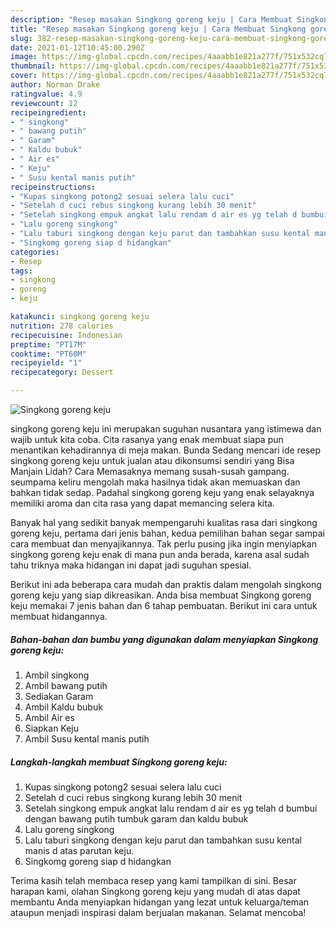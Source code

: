 ```yaml
---
description: "Resep masakan Singkong goreng keju | Cara Membuat Singkong goreng keju Yang Enak Dan Mudah"
title: "Resep masakan Singkong goreng keju | Cara Membuat Singkong goreng keju Yang Enak Dan Mudah"
slug: 382-resep-masakan-singkong-goreng-keju-cara-membuat-singkong-goreng-keju-yang-enak-dan-mudah
date: 2021-01-12T10:45:00.290Z
image: https://img-global.cpcdn.com/recipes/4aaabb1e821a277f/751x532cq70/singkong-goreng-keju-foto-resep-utama.jpg
thumbnail: https://img-global.cpcdn.com/recipes/4aaabb1e821a277f/751x532cq70/singkong-goreng-keju-foto-resep-utama.jpg
cover: https://img-global.cpcdn.com/recipes/4aaabb1e821a277f/751x532cq70/singkong-goreng-keju-foto-resep-utama.jpg
author: Norman Drake
ratingvalue: 4.9
reviewcount: 12
recipeingredient:
- " singkong"
- " bawang putih"
- " Garam"
- " Kaldu bubuk"
- " Air es"
- " Keju"
- " Susu kental manis putih"
recipeinstructions:
- "Kupas singkong potong2 sesuai selera lalu cuci"
- "Setelah d cuci rebus singkong kurang lebih 30 menit"
- "Setelah singkong empuk angkat lalu rendam d air es yg telah d bumbui dengan bawang putih tumbuk garam dan kaldu bubuk"
- "Lalu goreng singkong"
- "Lalu taburi singkong dengan keju parut dan tambahkan susu kental manis d atas parutan keju."
- "Singkomg goreng siap d hidangkan"
categories:
- Resep
tags:
- singkong
- goreng
- keju

katakunci: singkong goreng keju 
nutrition: 278 calories
recipecuisine: Indonesian
preptime: "PT17M"
cooktime: "PT60M"
recipeyield: "1"
recipecategory: Dessert

---
```



![Singkong goreng keju](https://img-global.cpcdn.com/recipes/4aaabb1e821a277f/751x532cq70/singkong-goreng-keju-foto-resep-utama.jpg)


singkong goreng keju ini merupakan suguhan nusantara yang istimewa dan wajib untuk kita coba. Cita rasanya yang enak membuat siapa pun menantikan kehadirannya di meja makan.
Bunda Sedang mencari ide resep singkong goreng keju untuk jualan atau dikonsumsi sendiri yang Bisa Manjain Lidah? Cara Memasaknya memang susah-susah gampang. seumpama keliru mengolah maka hasilnya tidak akan memuaskan dan bahkan tidak sedap. Padahal singkong goreng keju yang enak selayaknya memiliki aroma dan cita rasa yang dapat memancing selera kita.



Banyak hal yang sedikit banyak mempengaruhi kualitas rasa dari singkong goreng keju, pertama dari jenis bahan, kedua pemilihan bahan segar sampai cara membuat dan menyajikannya. Tak perlu pusing jika ingin menyiapkan singkong goreng keju enak di mana pun anda berada, karena asal sudah tahu triknya maka hidangan ini dapat jadi suguhan spesial.


Berikut ini ada beberapa cara mudah dan praktis dalam mengolah singkong goreng keju yang siap dikreasikan. Anda bisa membuat Singkong goreng keju memakai 7 jenis bahan dan 6 tahap pembuatan. Berikut ini cara untuk membuat hidangannya.

<!--inarticleads1-->

##### Bahan-bahan dan bumbu yang digunakan dalam menyiapkan Singkong goreng keju:

1. Ambil  singkong
1. Ambil  bawang putih
1. Sediakan  Garam
1. Ambil  Kaldu bubuk
1. Ambil  Air es
1. Siapkan  Keju
1. Ambil  Susu kental manis putih




<!--inarticleads2-->

##### Langkah-langkah membuat Singkong goreng keju:

1. Kupas singkong potong2 sesuai selera lalu cuci
1. Setelah d cuci rebus singkong kurang lebih 30 menit
1. Setelah singkong empuk angkat lalu rendam d air es yg telah d bumbui dengan bawang putih tumbuk garam dan kaldu bubuk
1. Lalu goreng singkong
1. Lalu taburi singkong dengan keju parut dan tambahkan susu kental manis d atas parutan keju.
1. Singkomg goreng siap d hidangkan




Terima kasih telah membaca resep yang kami tampilkan di sini. Besar harapan kami, olahan Singkong goreng keju yang mudah di atas dapat membantu Anda menyiapkan hidangan yang lezat untuk keluarga/teman ataupun menjadi inspirasi dalam berjualan makanan. Selamat mencoba!
